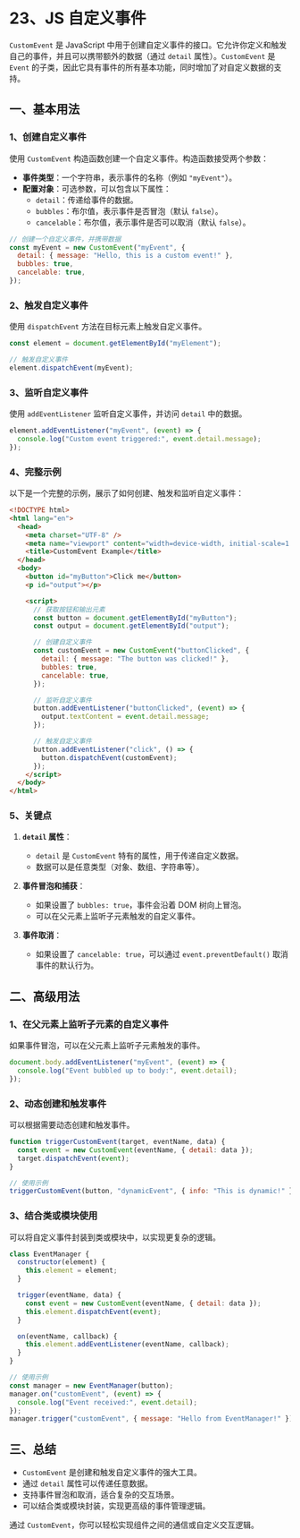 # 23、JS 自定义事件

`CustomEvent` 是 JavaScript 中用于创建自定义事件的接口。它允许你定义和触发自己的事件，并且可以携带额外的数据（通过 `detail` 属性）。`CustomEvent` 是 `Event` 的子类，因此它具有事件的所有基本功能，同时增加了对自定义数据的支持。

## 一、基本用法

### 1、创建自定义事件

使用 `CustomEvent` 构造函数创建一个自定义事件。构造函数接受两个参数：

- **事件类型**：一个字符串，表示事件的名称（例如 `"myEvent"`）。
- **配置对象**：可选参数，可以包含以下属性：
  - `detail`：传递给事件的数据。
  - `bubbles`：布尔值，表示事件是否冒泡（默认 `false`）。
  - `cancelable`：布尔值，表示事件是否可以取消（默认 `false`）。

```javascript
// 创建一个自定义事件，并携带数据
const myEvent = new CustomEvent("myEvent", {
  detail: { message: "Hello, this is a custom event!" },
  bubbles: true,
  cancelable: true,
});
```

### 2、触发自定义事件

使用 `dispatchEvent` 方法在目标元素上触发自定义事件。

```javascript
const element = document.getElementById("myElement");

// 触发自定义事件
element.dispatchEvent(myEvent);
```

### 3、监听自定义事件

使用 `addEventListener` 监听自定义事件，并访问 `detail` 中的数据。

```javascript
element.addEventListener("myEvent", (event) => {
  console.log("Custom event triggered:", event.detail.message);
});
```

### 4、完整示例

以下是一个完整的示例，展示了如何创建、触发和监听自定义事件：

```html
<!DOCTYPE html>
<html lang="en">
  <head>
    <meta charset="UTF-8" />
    <meta name="viewport" content="width=device-width, initial-scale=1.0" />
    <title>CustomEvent Example</title>
  </head>
  <body>
    <button id="myButton">Click me</button>
    <p id="output"></p>

    <script>
      // 获取按钮和输出元素
      const button = document.getElementById("myButton");
      const output = document.getElementById("output");

      // 创建自定义事件
      const customEvent = new CustomEvent("buttonClicked", {
        detail: { message: "The button was clicked!" },
        bubbles: true,
        cancelable: true,
      });

      // 监听自定义事件
      button.addEventListener("buttonClicked", (event) => {
        output.textContent = event.detail.message;
      });

      // 触发自定义事件
      button.addEventListener("click", () => {
        button.dispatchEvent(customEvent);
      });
    </script>
  </body>
</html>
```

### 5、关键点

1. **`detail` 属性**：

   - `detail` 是 `CustomEvent` 特有的属性，用于传递自定义数据。
   - 数据可以是任意类型（对象、数组、字符串等）。

2. **事件冒泡和捕获**：

   - 如果设置了 `bubbles: true`，事件会沿着 DOM 树向上冒泡。
   - 可以在父元素上监听子元素触发的自定义事件。

3. **事件取消**：
   - 如果设置了 `cancelable: true`，可以通过 `event.preventDefault()` 取消事件的默认行为。

## 二、高级用法

### 1、在父元素上监听子元素的自定义事件

如果事件冒泡，可以在父元素上监听子元素触发的事件。

```javascript
document.body.addEventListener("myEvent", (event) => {
  console.log("Event bubbled up to body:", event.detail);
});
```

### 2、动态创建和触发事件

可以根据需要动态创建和触发事件。

```javascript
function triggerCustomEvent(target, eventName, data) {
  const event = new CustomEvent(eventName, { detail: data });
  target.dispatchEvent(event);
}

// 使用示例
triggerCustomEvent(button, "dynamicEvent", { info: "This is dynamic!" });
```

### 3、结合类或模块使用

可以将自定义事件封装到类或模块中，以实现更复杂的逻辑。

```javascript
class EventManager {
  constructor(element) {
    this.element = element;
  }

  trigger(eventName, data) {
    const event = new CustomEvent(eventName, { detail: data });
    this.element.dispatchEvent(event);
  }

  on(eventName, callback) {
    this.element.addEventListener(eventName, callback);
  }
}

// 使用示例
const manager = new EventManager(button);
manager.on("customEvent", (event) => {
  console.log("Event received:", event.detail);
});
manager.trigger("customEvent", { message: "Hello from EventManager!" });
```

## 三、总结

- `CustomEvent` 是创建和触发自定义事件的强大工具。
- 通过 `detail` 属性可以传递任意数据。
- 支持事件冒泡和取消，适合复杂的交互场景。
- 可以结合类或模块封装，实现更高级的事件管理逻辑。

通过 `CustomEvent`，你可以轻松实现组件之间的通信或自定义交互逻辑。

